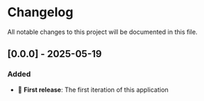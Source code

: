# Changelog

All notable changes to this project will be documented in this file.

## [0.0.0] - 2025-05-19

### Added

- 🦾 **First release**: The first iteration of this application
